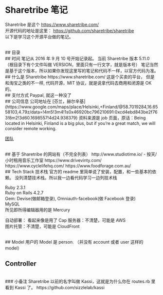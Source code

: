 # Sharetribe 笔记
Sharetribe 是这个 https://www.sharetribe.com/   
开源代码的地址是这里： https://github.com/sharetribe/sharetribe   
以下是学习这个开源平台做的笔记。     

<br/>
## 目录

<br/>
## 时间
笔记从 2016 年 9 月 10 号开始记录起。  
当前 Sharetribe 版本 5.11.0 （根目录下有个文件叫做 VERSION，里面只有一行文字，就是版本号）  
笔记当然是基于这个版本，所以如果你发现这里写的笔记和代码不一样，以官方代码为准。

<br/>
## 什么是 Sharetribe
https://www.sharetribe.com/   
这是个买卖的平台， 
但是和淘宝之类的不一样, 代码开源，MIT 协议，就是说拿代码去商用和闭源是 OK 的。   

<br/>
## 支付方式
Paypal, 就这一种没了  


<br/>
## 公司信息
公司地址在 [芬兰，赫尔辛基](https://www.google.com/maps/place/Helsinki,+Finland/@58.7019284,16.6558103,4.79z/data=!4m5!3m4!1s0x46920bc796210691:0xcd4ebd843be2f763!8m2!3d60.1698557!4d24.938379)   
资料来源是 job 页面，原话：Being located in Helsinki, Finland is a big plus, but if you’re a great match, we will consider remote working.  

[团队](https://www.sharetribe.com/team.html)  


<br/>
## 基于 Sharetribe 的网站有（不完全列表）    
http://www.studiotime.io/  - 按天/小时租用音乐工作室  
https://www.drivevinty.com/     
https://www.cyclelifehq.com/     
https://www.foodforage.com.au/    


<br/>
## Tech Stack 技术栈
官方的 readme 里简单说了安装，配置，和一些基本的依赖。  
没列清楚技术栈。所以我一边看代码学习一边列技术栈  

Ruby 2.3.1  
Ruby on Rails 4.2.7  
Gem: Devise(做邮箱登录), Omniauth-facebook(做 Facebook 登录)  
MySQL  
所见即所得编辑器用的是 Mercury

自动部署： 看起来像是用了 Cap
服务器：不清楚，可能是 AWS  
图片托管：不清楚，可能是 CloudFront  


<br/>
## Model
用户的 Model 是 person. （并没有 account 或者 user 这样的 model）

## Controller



<br/>
### 小备注
Sharetribe 以前的名字叫做 Kassi，这就是为什么你在 routes.rb 里看到 Kassi 了。  
https://github.com/sizzlelab/kassi  


